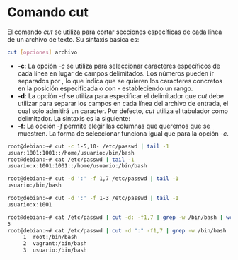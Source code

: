 # Comando cut

El comando *cut* se utiliza para cortar secciones específicas de cada línea de un archivo de texto. Su sintaxis básica es:

```bash
cut [opciones] archivo
```

- **-c**: La opción *-c* se utiliza para seleccionar caracteres específicos de cada línea en lugar de campos delimitados. Los números pueden ir separados por *,* lo que indica que se quieren los caracteres concretos en la posición especificada o con *-* estableciendo un rango.
- **-d**: La opción *-d* se utiliza para especificar el delimitador que *cut* debe utilizar para separar los campos en cada línea del archivo de entrada, el cual solo admitirá un caracter. Por defecto, *cut* utiliza el tabulador como delimitador. La sintaxis es la siguiente:
- **-f**: La opción *-f* permite elegir las columnas que queremos que se muestren. La forma de seleccionar funciona igual que para la opción *-c*.

```bash
root@debian:~# cut -c 1-5,10- /etc/passwd | tail -1
usuar:1001:1001::/home/usuario:/bin/bash
root@debian:~# cat /etc/passwd | tail -1
usuario:x:1001:1001::/home/usuario:/bin/bash
```

```bash
root@debian:~# cut -d ':' -f 1,7 /etc/passwd | tail -1
usuario:/bin/bash

root@debian:~# cut -d ':' -f 1-3 /etc/passwd | tail -1
usuario:x:1001

root@debian:~# cat /etc/passwd | cut -d: -f1,7 | grep -w /bin/bash | wc -l
3
root@debian:~# cat /etc/passwd | cut -d ":" -f1,7 | grep -w /bin/bash | cat -n
     1  root:/bin/bash
     2  vagrant:/bin/bash
     3  usuario:/bin/bash
```